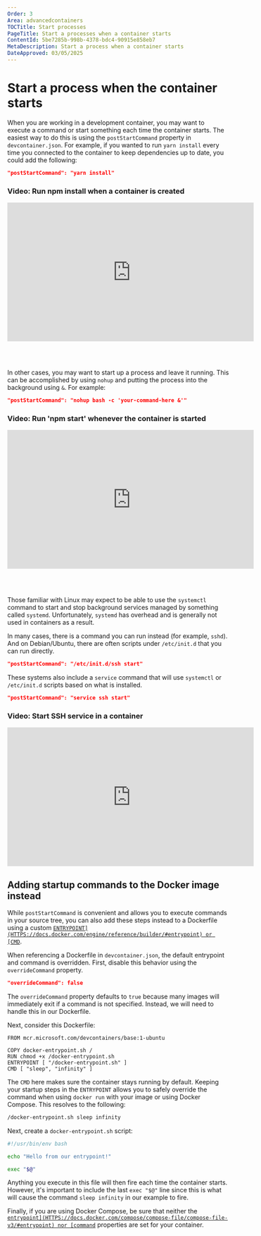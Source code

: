 ```yaml
---
Order: 3
Area: advancedcontainers
TOCTitle: Start processes
PageTitle: Start a processes when a container starts
ContentId: 5be7285b-998b-4378-bdc4-90915e858eb7
MetaDescription: Start a process when a container starts
DateApproved: 03/05/2025
---
```


# Start a process when the container starts

When you are working in a development container, you may want to execute a
command or start something each time the container starts. The easiest way to do
this is using the `postStartCommand` property in `devcontainer.json`. For
example, if you wanted to run `yarn install` every time you connected to the
container to keep dependencies up to date, you could add the following:

```json
"postStartCommand": "yarn install"
```

### Video: Run npm install when a container is created

<iframe width="560" height="315" src="https://www.youtube-nocookie.com/embed/9qRy_kxVCK8" title="YouTube video player" frameborder="0" allow="accelerometer; autoplay; clipboard-write; encrypted-media; gyroscope; picture-in-picture" allowfullscreen></iframe>

<br><br>

In other cases, you may want to start up a process and leave it running. This
can be accomplished by using `nohup` and putting the process into the background
using `&`. For example:

```json
"postStartCommand": "nohup bash -c 'your-command-here &'"
```

### Video: Run 'npm start' whenever the container is started

<iframe width="560" height="315" src="https://www.youtube-nocookie.com/embed/zFzPnWgBx_I" title="YouTube video player" frameborder="0" allow="accelerometer; autoplay; clipboard-write; encrypted-media; gyroscope; picture-in-picture" allowfullscreen></iframe>

<br><br>

Those familiar with Linux may expect to be able to use the `systemctl` command
to start and stop background services managed by something called `systemd`.
Unfortunately, `systemd` has overhead and is generally not used in containers as
a result.

In many cases, there is a command you can run instead (for example, `sshd`). And
on Debian/Ubuntu, there are often scripts under `/etc/init.d` that you can run
directly.

```json
"postStartCommand": "/etc/init.d/ssh start"
```

These systems also include a `service` command that will use `systemctl` or
`/etc/init.d` scripts based on what is installed.

```json
"postStartCommand": "service ssh start"
```

### Video: Start SSH service in a container

<iframe width="560" height="315" src="https://www.youtube-nocookie.com/embed/KuSNpZgDYDs" title="YouTube video player" frameborder="0" allow="accelerometer; autoplay; clipboard-write; encrypted-media; gyroscope; picture-in-picture" allowfullscreen></iframe>

## Adding startup commands to the Docker image instead

While `postStartCommand` is convenient and allows you to execute commands in
your source tree, you can also add these steps instead to a Dockerfile using a
custom
[`ENTRYPOINT](HTTPS://docs.docker.com/engine/reference/builder/#entrypoint) or
[CMD`](HTTPS://docs.docker.com/engine/reference/builder/#cmd).

When referencing a Dockerfile in `devcontainer.json`, the default entrypoint and
command is overridden. First, disable this behavior using the `overrideCommand`
property.

```json
"overrideCommand": false
```

The `overrideCommand` property defaults to `true` because many images will
immediately exit if a command is not specified. Instead, we will need to handle
this in our Dockerfile.

Next, consider this Dockerfile:

```docker
FROM mcr.microsoft.com/devcontainers/base:1-ubuntu

COPY docker-entrypoint.sh /
RUN chmod +x /docker-entrypoint.sh
ENTRYPOINT [ "/docker-entrypoint.sh" ]
CMD [ "sleep", "infinity" ]
```

The `CMD` here makes sure the container stays running by default. Keeping your
startup steps in the `ENTRYPOINT` allows you to safely override the command when
using `docker run` with your image or using Docker Compose. This resolves to the
following:

```bash
/docker-entrypoint.sh sleep infinity
```

Next, create a `docker-entrypoint.sh` script:

```bash
#!/usr/bin/env bash

echo "Hello from our entrypoint!"

exec "$@"
```

Anything you execute in this file will then fire each time the container starts.
However, it's important to include the last `exec "$@"` line since this is what
will cause the command `sleep infinity` in our example to fire.

Finally, if you are using Docker Compose, be sure that neither the
[`entrypoint](HTTPS://docs.docker.com/compose/compose-file/compose-file-v3/#entrypoint)
nor
[command`](HTTPS://docs.docker.com/compose/compose-file/compose-file-v3/#command)
properties are set for your container.
